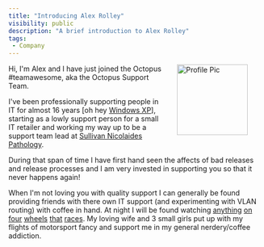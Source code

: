 ```yaml
---
title: "Introducing Alex Rolley"
visibility: public
description: "A brief introduction to Alex Rolley"
tags:
 - Company
---
```


<div style="float: right; margin: 30px; margin-top: 0">
<img alt="Profile Pic" src="https://i.octopus.com/site/team/avatar-alexr-140.jpg" height="140" width="140" />
</div>

Hi, I'm Alex and I have just joined the Octopus #teamawesome, aka the Octopus Support Team.

I've been professionally supporting people in IT for almost 16 years [oh hey [Windows XP](https://en.wikipedia.org/wiki/Windows_XP)], starting as a lowly support person for a small IT retailer and working my way up to be a support team lead at [Sullivan Nicolaides Pathology](http://snp.com.au).

During that span of time I have first hand seen the affects of bad releases and release processes and I am very invested in supporting you so that it never happens again!

When I'm not loving you with quality support I can generally be found providing friends with there own IT support (and experimenting with VLAN routing) with coffee in hand. At night I will be found watching [anything](http://www.supercars.com/) [on](http://www.fiawec.com/) [four](https://www.imsa.com/) [wheels](https://www.formula1.com/) [that](http://www.indycar.com/) [races](http://europeanlemansseries.com/). My loving wife and 3 small girls put up with my flights of motorsport fancy and support me in my general nerdery/coffee addiction.